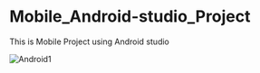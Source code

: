 # Mobile_Android-studio_Project
This is Mobile Project using Android studio


![Android1](https://user-images.githubusercontent.com/94908992/236711477-a1d0a06c-2216-43b9-be10-bc4715a73f92.jpg)

